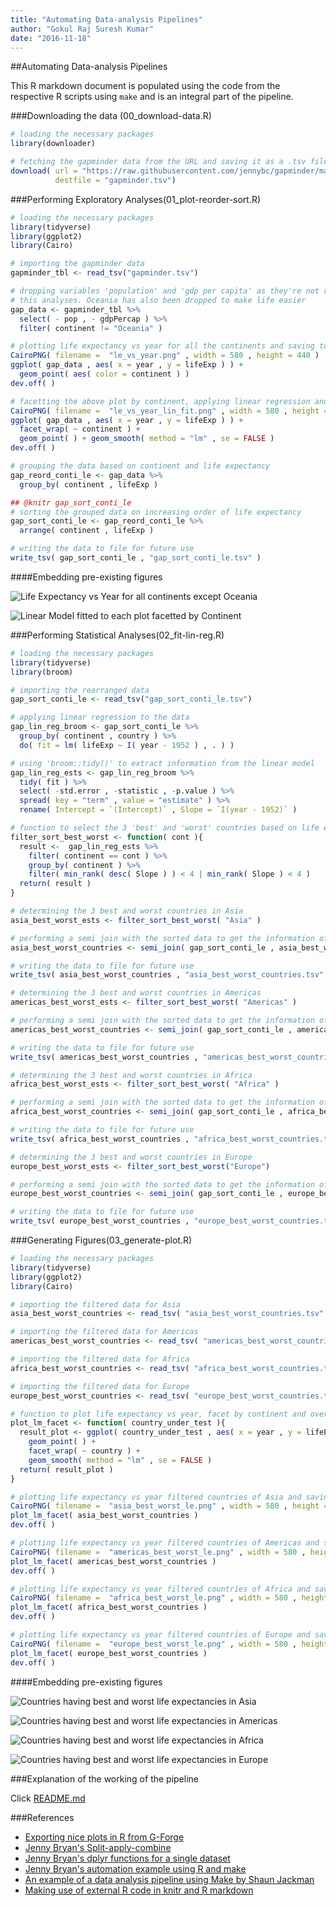 ```yaml
---
title: "Automating Data-analysis Pipelines"
author: "Gokul Raj Suresh Kumar"
date: "2016-11-18"
---
```




##Automating Data-analysis Pipelines

This R markdown document is populated using the code from the respective R scripts using `make` and is an integral part of the pipeline. 

###Downloading the data (00_download-data.R)


```r
# loading the necessary packages
library(downloader)

# fetching the gapminder data from the URL and saving it as a .tsv file
download( url = "https://raw.githubusercontent.com/jennybc/gapminder/master/inst/gapminder.tsv" , 
          destfile = "gapminder.tsv")
```

###Performing Exploratory Analyses(01_plot-reorder-sort.R)


```r
# loading the necessary packages
library(tidyverse)
library(ggplot2)
library(Cairo)

# importing the gapminder data
gapminder_tbl <- read_tsv("gapminder.tsv")

# dropping variables 'population' and 'gdp per capita' as they're not relevant for
# this analyses. Oceania has also been dropped to make life easier 
gap_data <- gapminder_tbl %>% 
  select( - pop , - gdpPercap ) %>% 
  filter( continent != "Oceania" )

# plotting life expectancy vs year for all the continents and saving to disk
CairoPNG( filename =  "le_vs_year.png" , width = 580 , height = 440 )
ggplot( gap_data , aes( x = year , y = lifeExp ) ) + 
  geom_point( aes( color = continent ) )
dev.off( )

# facetting the above plot by continent, applying linear regression and saving to disk
CairoPNG( filename =  "le_vs_year_lin_fit.png" , width = 580 , height = 440 )
ggplot( gap_data , aes( x = year , y = lifeExp ) ) + 
  facet_wrap( ~ continent ) +
  geom_point( ) + geom_smooth( method = "lm" , se = FALSE )
dev.off( )

# grouping the data based on continent and life expectancy
gap_reord_conti_le <- gap_data %>% 
  group_by( continent , lifeExp )

## @knitr gap_sort_conti_le
# sorting the grouped data on increasing order of life expectancy
gap_sort_conti_le <- gap_reord_conti_le %>% 
  arrange( continent , lifeExp )

# writing the data to file for future use
write_tsv( gap_sort_conti_le , "gap_sort_conti_le.tsv" )
```

####Embedding pre-existing figures

![Life Expectancy vs Year for all continents except Oceania](le_vs_year.png)

![Linear Model fitted to each plot facetted by Continent](le_vs_year_lin_fit.png)

###Performing Statistical Analyses(02_fit-lin-reg.R)


```r
# loading the necessary packages
library(tidyverse)
library(broom)

# importing the rearranged data
gap_sort_conti_le <- read_tsv("gap_sort_conti_le.tsv")

# applying linear regression to the data
gap_lin_reg_broom <- gap_sort_conti_le %>% 
  group_by( continent , country ) %>% 
  do( fit = lm( lifeExp ~ I( year - 1952 ) , . ) )

# using 'broom::tidy()' to extract information from the linear model
gap_lin_reg_ests <- gap_lin_reg_broom %>% 
  tidy( fit ) %>% 
  select( -std.error , -statistic , -p.value ) %>% 
  spread( key = "term" , value = "estimate" ) %>% 
  rename( Intercept = `(Intercept)` , Slope = `I(year - 1952)` )

# function to select the 3 'best' and 'worst' countries based on life expectancy 
filter_sort_best_worst <- function( cont ){
  result <-  gap_lin_reg_ests %>% 
    filter( continent == cont ) %>% 
    group_by( continent ) %>% 
    filter( min_rank( desc( Slope ) ) < 4 | min_rank( Slope ) < 4 )
  return( result )
}

# determining the 3 best and worst countries in Asia
asia_best_worst_ests <- filter_sort_best_worst( "Asia" )

# performing a semi join with the sorted data to get the information of the chosen countries
asia_best_worst_countries <- semi_join( gap_sort_conti_le , asia_best_worst_ests )

# writing the data to file for future use
write_tsv( asia_best_worst_countries , "asia_best_worst_countries.tsv" )

# determining the 3 best and worst countries in Americas
americas_best_worst_ests <- filter_sort_best_worst( "Americas" )

# performing a semi join with the sorted data to get the information of the chosen countries
americas_best_worst_countries <- semi_join( gap_sort_conti_le , americas_best_worst_ests )

# writing the data to file for future use
write_tsv( americas_best_worst_countries , "americas_best_worst_countries.tsv" )

# determining the 3 best and worst countries in Africa
africa_best_worst_ests <- filter_sort_best_worst( "Africa" )

# performing a semi join with the sorted data to get the information of the chosen countries
africa_best_worst_countries <- semi_join( gap_sort_conti_le , africa_best_worst_ests )

# writing the data to file for future use
write_tsv( africa_best_worst_countries , "africa_best_worst_countries.tsv" )

# determining the 3 best and worst countries in Europe
europe_best_worst_ests <- filter_sort_best_worst("Europe")

# performing a semi join with the sorted data to get the information of the chosen countries
europe_best_worst_countries <- semi_join( gap_sort_conti_le , europe_best_worst_ests )

# writing the data to file for future use
write_tsv( europe_best_worst_countries , "europe_best_worst_countries.tsv" )
```

###Generating Figures(03_generate-plot.R)


```r
# loading the necessary packages
library(tidyverse)
library(ggplot2)
library(Cairo)

# importing the filtered data for Asia
asia_best_worst_countries <- read_tsv( "asia_best_worst_countries.tsv" )

# importing the filtered data for Americas
americas_best_worst_countries <- read_tsv( "americas_best_worst_countries.tsv" )

# importing the filtered data for Africa
africa_best_worst_countries <- read_tsv( "africa_best_worst_countries.tsv" )

# importing the filtered data for Europe
europe_best_worst_countries <- read_tsv( "europe_best_worst_countries.tsv" )

# function to plot life expectancy vs year, facet by continent and overlay the fitted line
plot_lm_facet <- function( country_under_test ){
  result_plot <- ggplot( country_under_test , aes( x = year , y = lifeExp ) ) + 
    geom_point( ) +
    facet_wrap( ~ country ) +
    geom_smooth( method = "lm" , se = FALSE )
  return( result_plot )
}

# plotting life expectancy vs year filtered countries of Asia and saving to disk
CairoPNG( filename =  "asia_best_worst_le.png" , width = 580 , height = 440 )
plot_lm_facet( asia_best_worst_countries )
dev.off( )

# plotting life expectancy vs year filtered countries of Americas and saving to disk
CairoPNG( filename =  "americas_best_worst_le.png" , width = 580 , height = 440 )
plot_lm_facet( americas_best_worst_countries )
dev.off( )

# plotting life expectancy vs year filtered countries of Africa and saving to disk
CairoPNG( filename =  "africa_best_worst_le.png" , width = 580 , height = 440 )
plot_lm_facet( africa_best_worst_countries )
dev.off( )

# plotting life expectancy vs year filtered countries of Europe and saving to disk
CairoPNG( filename =  "europe_best_worst_le.png" , width = 580 , height = 440 )
plot_lm_facet( europe_best_worst_countries )
dev.off( )
```

####Embedding pre-existing figures

![Countries having best and worst life expectancies in Asia](asia_best_worst_le.png)

![Countries having best and worst life expectancies in Americas](americas_best_worst_le.png)

![Countries having best and worst life expectancies in Africa](africa_best_worst_le.png)

![Countries having best and worst life expectancies in Europe](europe_best_worst_le.png)

###Explanation of the working of the pipeline

Click [README.md](https://github.com/STAT545-UBC/suresh-kumar_gokul-raj/blob/master/hw07_automating-data-analysis-pipelines/README.md)

###References

- [Exporting nice plots in R from G-Forge](http://gforge.se/2013/02/exporting-nice-plots-in-r/)
- [Jenny Bryan's Split-apply-combine](http://stat545.com/block024_group-nest-split-map.html)
- [Jenny Bryan's dplyr functions for a single dataset](http://stat545.com/block010_dplyr-end-single-table.html)
- [Jenny Bryan's automation example using R and make](https://github.com/STAT545-UBC/STAT545-UBC.github.io/tree/master/automation10_holding-area/02_automation-example_r-and-make)
- [An example of a data analysis pipeline using Make by Shaun Jackman](https://github.com/sjackman/makefile-example/)
- [Making use of external R code in knitr and R markdown](http://zevross.com/blog/2014/07/09/making-use-of-external-r-code-in-knitr-and-r-markdown/)

